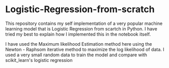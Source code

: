 # Logistic-Regression-from-scratch
This repository contains my self implementation of a very popular machine learning model that is Logistic Regression from scartch in Python. I have tried my best to explain how I implemented this in the notebook itself.

I have used the Maximum likelihood Estimation method here using the Newton - Raphsom iterative method to maximize the log likelihood of data. I used a very small random data to train the model and compare with scikit_learn's logistic regression

